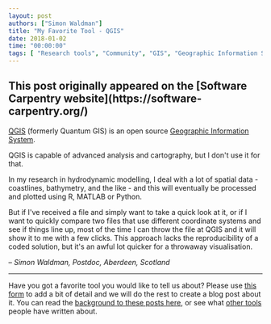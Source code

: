 ```yaml
---
layout: post
authors: ["Simon Waldman"]
title: "My Favorite Tool - QGIS"
date: 2018-01-02
time: "00:00:00"
tags: [ "Research tools", "Community", "GIS", "Geographic Information Systems", "Software Carpentry"]
---
```


<h2>This post originally appeared on the [Software Carpentry website](https://software-carpentry.org/)</h2>

[QGIS](https://www.qgis.org/en/site/) (formerly Quantum GIS) is an open source [Geographic Information System](https://en.wikipedia.org/wiki/Geographic_information_system).

QGIS is capable of advanced analysis and cartography, but I don't use it for that. 

In my research in hydrodynamic modelling, I deal with a lot of spatial data - coastlines, bathymetry, and the like - 
and this will eventually be processed and plotted using R, MATLAB or Python.

But if I've received a file and simply want to take a quick look at it, or if I want to 
quickly compare two files that use different coordinate systems and see if things line up, most of the time I can
throw the file at QGIS and it will show it to me with a few clicks. This approach lacks the 
reproducibility of a coded solution, but it's an awful lot quicker for a throwaway visualisation.

– *Simon Waldman, Postdoc, Aberdeen, Scotland*

---

Have you got a favorite tool you would like to tell us about? Please use [this form](https://docs.google.com/forms/d/e/1FAIpQLSeiu5NzJsLxYueaQrNn_qKbaa5JR2Sz12CeCRyedKQxwb54Dw/viewform) to add a bit of detail 
and we will do the rest to create a blog post about it. You can read the [background to these posts here](https://software-carpentry.org/blog/2017/10/fave-tools.html), 
or see what [other tools](https://software-carpentry.org/blog/2017/11/favorites.html) people have written about.
